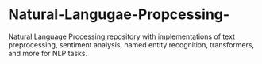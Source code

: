 # Natural-Langugae-Propcessing-
Natural Language Processing repository with implementations of text preprocessing, sentiment analysis, named entity recognition, transformers, and more for NLP tasks.
